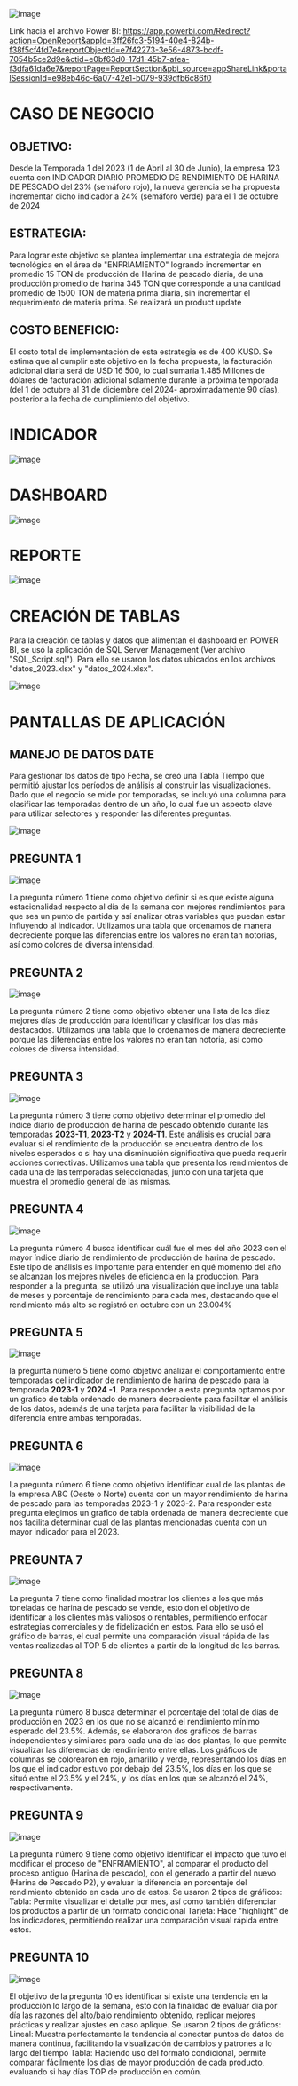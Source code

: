 ![image](https://github.com/user-attachments/assets/535836b2-4076-49e6-8046-bc68eeeeb633)

Link hacia el archivo Power BI: https://app.powerbi.com/Redirect?action=OpenReport&appId=3ff26fc3-5194-40e4-824b-f38f5cf4fd7e&reportObjectId=e7f42273-3e56-4873-bcdf-7054b5ce2d9e&ctid=e0bf63d0-17d1-45b7-afea-f3dfa61da6e7&reportPage=ReportSection&pbi_source=appShareLink&portalSessionId=e98eb46c-6a07-42e1-b079-939dfb6c86f0

# **CASO DE NEGOCIO**

## **OBJETIVO:** 
Desde la Temporada 1 del 2023 (1 de Abril al 30 de Junio), la empresa 123 cuenta con INDICADOR DIARIO PROMEDIO DE RENDIMIENTO DE HARINA DE PESCADO del 23% (semáforo rojo), la nueva gerencia se ha propuesta incrementar dicho indicador a 24% (semáforo verde) para el 1 de octubre de 2024

## **ESTRATEGIA:** 
Para lograr este objetivo se plantea implementar una estrategia de mejora tecnológica en el área de "ENFRIAMIENTO" logrando incrementar en promedio 15 TON de producción de Harina de pescado diaria, de una producción promedio de harina 345 TON que corresponde a una cantidad promedio de 1500 TON de materia prima diaria, sin incrementar el requerimiento de materia prima. Se realizará un product update

## **COSTO BENEFICIO:** 
El costo total de implementación de esta estrategia es de 400 KUSD. Se estima que al cumplir este objetivo en la fecha propuesta, la facturación adicional diaria será de USD 16 500, lo cual sumaria 1.485 Millones de dólares de facturación adicional solamente durante la próxima temporada (del 1 de octubre al 31 de diciembre del 2024- aproximadamente 90 días), posterior a la fecha de cumplimiento del objetivo.

# **INDICADOR**
![image](https://github.com/user-attachments/assets/6d4bd19c-982c-4141-9f4c-69719861ff92)

# **DASHBOARD**
![image](https://github.com/user-attachments/assets/243c9fc5-9f0a-422f-aaf6-b52c62fe2911)

# **REPORTE**
![image](https://github.com/user-attachments/assets/7d7e8904-1b5d-48f5-92a6-ddca9268a92c)

# **CREACIÓN DE TABLAS**

Para la creación de tablas y datos que alimentan el dashboard en POWER BI, se usó la aplicación de SQL Server Management (Ver archivo "SQL_Script.sql").
Para ello se usaron los datos ubicados en los archivos "datos_2023.xlsx" y "datos_2024.xlsx".

![image](https://github.com/user-attachments/assets/3d4710b7-c455-4b86-bea2-6ae7c164a16e)

# **PANTALLAS DE APLICACIÓN**

## **MANEJO DE DATOS DATE** 
Para gestionar los datos de tipo Fecha, se creó una Tabla Tiempo que permitió ajustar los períodos de análisis al construir las visualizaciones. Dado que el negocio se mide por temporadas, se incluyó una columna para clasificar las temporadas dentro de un año, lo cual fue un aspecto clave para utilizar selectores y responder las diferentes preguntas.

![image](https://github.com/user-attachments/assets/d6551450-5e1f-4ba6-a61b-eb9893093757)

## **PREGUNTA 1** 
![image](https://github.com/user-attachments/assets/a1b9c2b1-b07d-43fb-abd7-a5f396e3a6af)

La pregunta número 1 tiene como objetivo definir si es que existe alguna estacionalidad respecto al día de la semana con mejores rendimientos para que sea un punto de partida y así analizar otras variables que puedan estar influyendo al indicador.
Utilizamos una tabla que ordenamos de manera decreciente porque las diferencias entre los valores no eran tan notorias, así como colores de diversa intensidad.

## **PREGUNTA 2** 
![image](https://github.com/user-attachments/assets/4767631f-6f13-4ad5-baae-71b6c3a2cd99)

La pregunta número 2 tiene como objetivo obtener una lista de los diez mejores días de producción para identificar y clasificar los días más destacados.
Utilizamos una tabla que lo ordenamos de manera decreciente porque las diferencias entre los valores no eran tan notoria, así como colores de diversa intensidad.

## **PREGUNTA 3** 
![image](https://github.com/user-attachments/assets/cf43cbb2-4f38-4f18-aade-afda08bcd02a)

La pregunta número 3 tiene como objetivo determinar el promedio del índice diario de producción de harina de pescado obtenido durante las temporadas **2023-T1**, **2023-T2** y **2024-T1**. Este análisis es crucial para evaluar si el rendimiento de la producción se encuentra dentro de los niveles esperados o si hay una disminución significativa que pueda requerir acciones correctivas. Utilizamos una tabla que presenta los rendimientos de cada una de las temporadas seleccionadas, junto con una tarjeta que muestra el promedio general de las mismas.
 
## **PREGUNTA 4** 
![image](https://github.com/user-attachments/assets/c5085394-c857-4e3a-a77f-41b7f464a70f)

La pregunta número 4 busca identificar cuál fue el mes del año 2023 con el mayor índice diario de rendimiento de producción de harina de pescado. Este tipo de análisis es importante para entender en qué momento del año se alcanzan los mejores niveles de eficiencia en la producción. Para responder a la pregunta, se utilizó una visualización que incluye una tabla de meses y porcentaje de rendimiento para cada mes, destacando que el rendimiento más alto se registró en octubre con un 23.004%

## **PREGUNTA 5** 
![image](https://github.com/user-attachments/assets/4cb26bc5-4c1c-4f65-96a2-49b3f8ad038e)

la pregunta número 5 tiene como objetivo analizar el comportamiento entre temporadas del indicador
de rendimiento de harina de pescado para la temporada **2023-1** y **2024 -1**.
Para responder a esta pregunta optamos por un grafico de tabla ordenado de manera decreciente para facilitar el
análisis de los datos, además de una tarjeta para facilitar la visibilidad de la diferencia entre ambas
temporadas.

## **PREGUNTA 6** 
![image](https://github.com/user-attachments/assets/dfc4769f-ee88-441b-9903-945cd4e655a1)

La pregunta número 6 tiene como objetivo identificar cual de las plantas de la empresa ABC (Oeste o Norte)
cuenta con un mayor rendimiento de harina de pescado para las temporadas 2023-1 y 2023-2.
Para responder esta pregunta elegimos un grafico de tabla ordenada de manera decreciente que nos
facilita determinar cual de las plantas mencionadas cuenta con un mayor indicador para el 2023.

## **PREGUNTA 7** 
![image](https://github.com/user-attachments/assets/7ef4dab4-8dcf-41a1-a7a5-1e8b670a61d2)

La pregunta 7 tiene como finalidad mostrar los clientes a los que más toneladas de harina de pescado se vende, esto don el objetivo de identificar a los clientes más valiosos o rentables, permitiendo enfocar estrategias comerciales y de fidelización en estos.
Para ello se usó el gráfico de barras, el cual permite una comparación visual rápida de las ventas realizadas al TOP 5 de clientes a partir de la longitud de las barras.

## **PREGUNTA 8** 
![image](https://github.com/user-attachments/assets/06aa246f-1a98-481b-9eec-bf736424d896)

La pregunta número 8 busca determinar el porcentaje del total de días de producción en 2023 en los que no se alcanzó el rendimiento mínimo esperado del 23.5%. Además, se elaboraron dos gráficos de barras independientes y similares para cada una de las dos plantas, lo que permite visualizar las diferencias de rendimiento entre ellas. Los gráficos de columnas se colorearon en rojo, amarillo y verde, representando los días en los que el indicador estuvo por debajo del 23.5%, los días en los que se situó entre el 23.5% y el 24%, y los días en los que se alcanzó el 24%, respectivamente.

## **PREGUNTA 9** 
![image](https://github.com/user-attachments/assets/c007cf4e-de46-426a-a478-2d5877d35736)

La pregunta número 9 tiene como objetivo identificar el impacto que tuvo el modificar el proceso de "ENFRIAMIENTO", al comparar el producto del proceso antiguo (Harina de pescado), con el generado a partir del nuevo (Harina de Pescado P2), y evaluar la diferencia en porcentaje del rendimiento obtenido en cada uno de estos.
Se usaron 2 tipos de gráficos:
Tabla: Permite visualizar el detalle por mes, así como también diferenciar los productos a partir de un formato condicional
Tarjeta: Hace "highlight" de los indicadores, permitiendo realizar una comparación visual rápida entre estos.

## **PREGUNTA 10** 
![image](https://github.com/user-attachments/assets/27359f14-6251-4cfb-877c-ac647c973aed)

El objetivo de la pregunta 10 es identificar si existe una tendencia en la producción lo largo de la semana, esto con la finalidad de evaluar día por día las razones del alto/bajo rendimiento obtenido, replicar mejores prácticas y realizar ajustes en caso aplique.
Se usaron 2 tipos de gráficos:
Lineal: Muestra perfectamente la tendencia al conectar puntos de datos de manera continua, facilitando la visualización de cambios y patrones a lo largo del tiempo
Tabla: Haciendo uso del formato condicional, permite comparar fácilmente los días de mayor producción de cada producto, evaluando si hay días TOP de producción en común.

